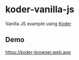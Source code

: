 # koder-vanilla-js
Vanilla JS example using [Koder](https://github.com/maslick/koder)

## Demo
https://koder-browser.web.app
